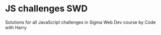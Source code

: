 # JS challenges SWD
 Solutions for all JavaScript challenges in Sigma Web Dev course by Code with Harry

